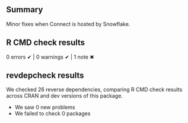 ## Summary

Minor fixes when Connect is hosted by Snowflake.

## R CMD check results

0 errors ✔ | 0 warnings ✔ | 1 note ✖

## revdepcheck results

We checked 26 reverse dependencies, comparing R CMD check results across CRAN and dev versions of this package.

 * We saw 0 new problems
 * We failed to check 0 packages

